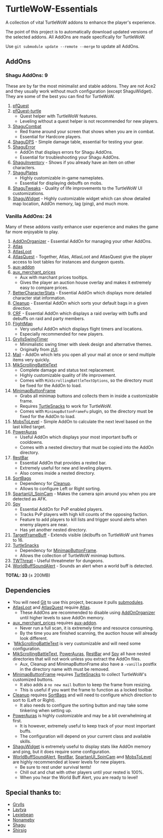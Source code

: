# TurtleWoW-Essentials

A collection of vital TurtleWoW addons to enhance the player's experience.

The point of this project is to automatically download updated versions of the selected addons. All AddOns are made specifically for TurtleWoW.

Use `git submodule update --remote --merge` to update all AddOns.

## AddOns

### Shagu AddOns: 9

These are by far the most minimalist and stable addons.
They are not Ace2 and they usually work without much configuration (except ShaguWidget).
They are some of the best you can find for TurtleWoW.

1. [pfQuest](https://github.com/shagu/pfQuest.git)
2. [pfQuest-turtle](https://github.com/shagu/pfQuest-turtle.git)
   - Quest helper with TurtleWoW features.
   - Leveling without a quest helper is not recommended for new players.
3. [ShaguCombat](https://github.com/shagu/ShaguCombat.git)
   - Red frame around your screen that shows when you are in combat.
   - Essential for Hardcore players.
4. [ShaguDPS](https://github.com/shagu/ShaguDPS.git) - Simple damage table, essential for testing your gear.
5. [ShaguError](https://github.com/shagu/ShaguError.git)
   - AddOn that displays errors for Shagu AddOns.
   - Essential for troubleshooting your Shagu AddOns.
6. [ShaguInventory](https://github.com/shagu/ShaguInventory.git) - Shows if you already have an item on other characters.
7. [ShaguPlates](https://github.com/shagu/ShaguPlates.git)
   - Highly customizable in-game nameplates.
   - Essential for displaying debuffs on mobs.
8. [ShaguTweaks](https://github.com/shagu/ShaguTweaks.git) - Quality of life improvements to the TurtleWoW UI customizations.
9. [ShaguWidget](https://github.com/shagu/ShaguWidget.git) - Highly customizable widget which can show detailed map location, AddOn memory, lag (ping), and much more.

### Vanilla AddOns: 24

Many of these addons vastly enhance user experience and makes the game far more enjoyable to play.

1. [AddOnOrganizer](https://github.com/Monteo/AddOnOrganizer.git) - Essential AddOn for managing your other AddOns.
2. [Atlas](https://github.com/Nonameby/Atlas.git)
3. [AtlasLoot](https://github.com/Lexiebean/AtlasLoot.git)
4. [AtlasQuest](https://github.com/Nonameby/AtlasQuest.git) - Together, Atlas, AtlasLoot and AtlasQuest give the player access to loot tables for instances and dungeon quests.
5. [aux-addon](https://github.com/shirsig/aux-addon-vanilla.git)
6. [aux_merchant_prices](https://github.com/shirsig/aux_merchant_prices.git)
   - Aux with marchant prices tooltips.
   - Gives the player an auction house overlay and makes it extremely easy to compare prices.
7. [BetterCharacterStats](https://github.com/Lexiebean/BetterCharacterStats.git) - Essential AddOn which displays more detailed character stat information.
8. [Cleanup](https://github.com/shirsig/Cleanup-vanilla.git) - Essential AddOn which sorts your default bags in a given direction.
9. [CRF](https://github.com/luskanek/CRF.git) - Essential AddOn which displays a raid overlay with buffs and debuffs on raid and party members.
10. [FlightMap](https://github.com/GryllsAddons/FlightMap.git)
    - Very useful AddOn which displays flight timers and locations.
    - Especially recommended for new players.
11. [GryllsSwingTimer](https://github.com/GryllsAddons/GryllsSwingTimer.git)
    - Minimalistic swing timer with sleek design and alternative themes.
    - Originally from [zUI](https://github.com/Ko0z/zUI.git).
12. [Mail](https://github.com/EinBaum/Mail.git) - AddOn which lets you open all your mail at once or send multiple items very quickly.
13. [MikScrollingBattleText](https://github.com/AtheneGenesis/Vanilla_MikScrollingBattleText.git)
    - Complete damage and status text replacement.
    - Highly customizable quality of life improvement.
    - Comes with `MikScrollingBattleTextOptions`, so the directory must be fixed for the AddOn to load.
14. [MinimapButtonFrame](https://github.com/laytya/MinimapButtonFrame-vanilla.git)
    - Grabs all minimap buttons and collects them in inside a customizable frame.
    - Requires [TurtleSnacks](https://github.com/McPewPew/TurtleSnacks.git) to work for TurtleWoW.
    - Comes with `MinimapButtonFrameFu` plugin, so the directory must be fixed for the AddOn to load.
15. [MobsToLevel](https://github.com/idontbyte/MobsToLevel.git) - Simple AddOn to calculate the next level based on the last killed target.
16. [PowerAuras](https://github.com/laytya/PowerAuras-vanilla.git)
    - Useful AddOn which displays your most important buffs or cooldowns.
    - Comes with a nested directory that must be copied into the AddOn directory.
17. [RestBar](https://github.com/Steelbash/RestBar.git)
    - Essential AddOn that provides a rested bar.
    - Extremely useful for new and leveling players.
    - Also comes inside a nested directory.
18. [SortBags](https://github.com/refaim/SortBags.git)
    - Dependency for [Cleanup](https://github.com/shirsig/Cleanup-vanilla.git).
    - Allows to configure Left or Right sorting.
19. [SpartanUI_SpinCam](https://github.com/Daribon/SpartanUI_SpinCam.git) - Makes the camera spin around you when you are detected as AFK.
20. [Spy](https://github.com/laytya/Spy-vanilla.git)
    - Essential AddOn for PvP enabled players.
    - Tracks PvP players with high kill counts of the opposing faction.
    - Feature to add players to kill lists and trigger sound alerts when enemy players are near.
    - Has yet another nested directory.
21. [TargetFrameBuff](https://github.com/ZiiMs/TargetFrameBuff.git) - Extends visible (de)buffs on TurtleWoW unit frames to 16.
22. [TurtleSnacks](https://github.com/McPewPew/TurtleSnacks.git)
    - Dependency for [MinimapButtonFrame](https://github.com/laytya/MinimapButtonFrame-vanilla.git).
    - Allows the collection of TurtleWoW minimap buttons.
23. [TWThreat](https://github.com/CosminPOP/TWThreat.git) - Useful threatmeter for dungeons.
24. [WorldBuffSoundAlert](https://github.com/Bergador/WorldBuffSoundAlert.git) - Sounds an alert when a world buff is detected.

**TOTAL: 33** (± 200MB)

## Dependencies

* You will need [Git](https://git-scm.com/) to use this project, because it pulls [submodules](./.gitmodules).
* [AtlasLoot](https://github.com/Lexiebean/AtlasLoot.git) and [AtlasQuest](https://github.com/Nonameby/AtlasQuest.git) require [Atlas](https://github.com/Nonameby/Atlas.git).
  - These AddOns are recommended to disable using [AddOnOrganizer](https://github.com/Monteo/AddOnOrganizer.git) until higher levels to save AddOn memory.
* [aux_merchant_prices](https://github.com/shirsig/aux_merchant_prices.git) requires [aux-addon](https://github.com/shirsig/aux-addon-vanilla.git).
  - Never run a full scan, it is extremely time and resource consuming.
  - By the time you are finished scanning, the auction house will already look different.
* `[MikScrollingBattleText](https://github.com/AtheneGenesis/Vanilla_MikScrollingBattleText.git) is very customizable and will need some configuration.
* [MikScrollingBattleText](https://github.com/AtheneGenesis/Vanilla_MikScrollingBattleText.git), [PowerAuras](https://github.com/laytya/PowerAuras-vanilla.git), [RestBar](https://github.com/Steelbash/RestBar.git) and [Spy](https://github.com/laytya/Spy-vanilla.git) all have nested directories that will not work unless you extract the AddOn files.
  - Aux, Cleanup and MinimapButtonFrame also have a `-vanilla` postfix in the directory name with must be removed.
* [MinimapButtonFrame](https://github.com/laytya/MinimapButtonFrame-vanilla.git) requires [TurtleSnacks](https://github.com/McPewPew/TurtleSnacks.git) to collect TurtleWoW's customized buttons.
  - It also adds a `no new mail` button to keep the frame from resizing.
  - This is useful if you want the frame to function as a locked toolbar.
* [Cleanup](https://github.com/shirsig/Cleanup-vanilla.git) requires [SortBags](https://github.com/refaim/SortBags.git) and will need to configure which direction to sort to (Left or Right).
  - It also needs to configure the sorting button and may take some tinkering when setting up.
* [PowerAuras](https://github.com/laytya/PowerAuras-vanilla.git) is highly customizable and may be a bit overwhelming at first. 
  - It is however, extremely useful to keep track of your most important buffs.
  - The configuration will depend on your current class and available skills.
* [ShaguWidget](https://github.com/shagu/ShaguWidget.git) is extremely useful to display stats like AddOn memory and ping, but it does require some configuration.
* [WorldBuffSoundAlert](https://github.com/Bergador/WorldBuffSoundAlert.git), [RestBar](https://github.com/Steelbash/RestBar.git), [SpartanUI_SpinCam](https://github.com/Daribon/SpartanUI_SpinCam.git) and [MobsToLevel](https://github.com/idontbyte/MobsToLevel.git) are highly recommended at lower levels for new players.
  - Be sure to rest under survival tents!
  - Chill out and chat with other players until your rested is 100%.
  - When you hear the World Buff Alert, you are ready to level!

## Special thanks to:

- [Grylls](https://github.com/GryllsAddons)
- [Laytya](https://github.com/laytya)
- [Lexiebean](https://github.com/Lexiebean)
- [Nonameby](https://github.com/Nonameby)
- [Shagu](https://github.com/shagu)
- [Shirsig](https://github.com/Shirsig)
